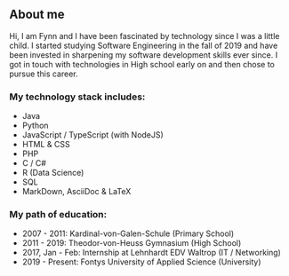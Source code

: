 ## About me

Hi, I am Fynn and I have been fascinated by technology since I was a little child. I started studying Software Engineering in the fall of 2019 and have been invested in sharpening my software development skills ever since. I got in touch with technologies in High school early on and then chose to pursue this career.

### My technology stack includes:

* Java
* Python
* JavaScript / TypeScript (with NodeJS)
* HTML & CSS
* PHP
* C / C#
* R (Data Science)
* SQL
* MarkDown, AsciiDoc & LaTeX

### My path of education:

* 2007 - 2011: Kardinal-von-Galen-Schule (Primary School)
* 2011 - 2019: Theodor-von-Heuss Gymnasium (High School)
* 2017, Jan - Feb: Internship at Lehnhardt EDV Waltrop (IT / Networking)
* 2019 - Present: Fontys University of Applied Science (University)

<!--
**Fynn-Mehrens/Fynn-Mehrens** is a ✨ _special_ ✨ repository because its `README.md` (this file) appears on your GitHub profile.

Here are some ideas to get you started:

- 🔭 I’m currently working on ...
- 🌱 I’m currently learning ...
- 👯 I’m looking to collaborate on ...
- 🤔 I’m looking for help with ...
- 💬 Ask me about ...
- 📫 How to reach me: ...
- 😄 Pronouns: ...
- ⚡ Fun fact: ...
-->
